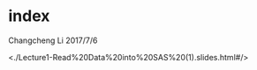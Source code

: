 index
================
Changcheng Li
2017/7/6

&lt;./Lecture1-Read%20Data%20into%20SAS%20(1).slides.html\#/&gt;
